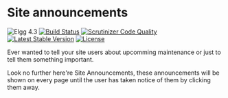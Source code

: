 Site announcements
==================

![Elgg 4.3](https://img.shields.io/badge/Elgg-4.3-green.svg)
[![Build Status](https://scrutinizer-ci.com/g/ColdTrick/site_announcements/badges/build.png?b=master)](https://scrutinizer-ci.com/g/ColdTrick/site_announcements/build-status/master)
[![Scrutinizer Code Quality](https://scrutinizer-ci.com/g/ColdTrick/site_announcements/badges/quality-score.png?b=master)](https://scrutinizer-ci.com/g/ColdTrick/site_announcements/?branch=master)
[![Latest Stable Version](https://poser.pugx.org/coldtrick/site_announcements/v/stable.svg)](https://packagist.org/packages/coldtrick/site_announcements)
[![License](https://poser.pugx.org/coldtrick/site_announcements/license.svg)](https://packagist.org/packages/coldtrick/site_announcements)

Ever wanted to tell your site users about upcomming maintenance or just to tell them something important.

Look no further here're Site Announcements, these announcements will be shown on every page until the user has taken notice of them by clicking them away.
